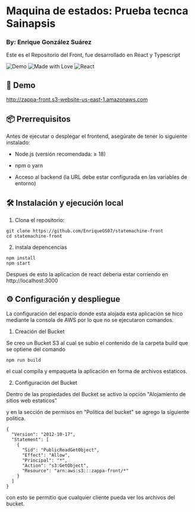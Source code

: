 # Maquina de estados: Prueba tecnca Sainapsis
### By: Enrique González Suárez

Este es el Repositorio del Front, fue desarrollado en React y Typescript

![Demo](https://img.shields.io/badge/demo-online-blue)
![Made with Love](https://img.shields.io/badge/Made%20with-%E2%9D%A4-red)
![React](https://img.shields.io/badge/react-19.0-blue)

## 🚀 Demo

http://zappa-front.s3-website-us-east-1.amazonaws.com

## 📦 Prerrequisitos
Antes de ejecutar o desplegar el frontend, asegúrate de tener lo siguiente instalado:

- Node.js (versión recomendada: ≥ 18)

- npm o yarn

- Acceso al backend (la URL debe estar configurada en las variables de entorno)

## 🛠️ Instalación y ejecución local

1. Clona el repositorio:

```
git clone https://github.com/EnriqueGS07/statemachine-front
cd statemachine-front
```

2. instala depencencias
```
npm install
npm start
```
Despues de esto la aplicacion de react deberia estar corriendo en http://localhost:3000

## ⚙️ Configuración y despliegue 
La configuración del espacio donde esta alojada esta aplicación se hico mediante la consola de AWS por lo que no se ejecutaron comandos.

1. Creación del Bucket

Se creo un Bucket S3 al cual se subio el contenido de la carpeta build que se optiene del comando
```
npm run build
```
el cual compila y empaqueta la aplicación en forma de archivos estaticos.

2. Configuración del Bucket

Dentro de las propiedades del Bucket se activo la opción  "Alojamiento de sitios web estaticos"

y en la sección de permisos en "Politica del bucket" se agrego la siguiente politica.
```
{
  "Version": "2012-10-17",
  "Statement": [
    {
      "Sid": "PublicReadGetObject",
      "Effect": "Allow",
      "Principal": "*",
      "Action": "s3:GetObject",
      "Resource": "arn:aws:s3:::zappa-front/*"
    }
  ]
}
```

con esto se permitio que cualquier cliente pueda ver los archivos del bucket.



